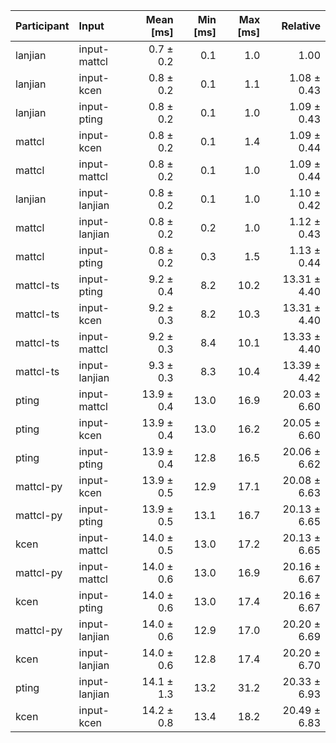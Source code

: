 | Participant | Input | Mean [ms] | Min [ms] | Max [ms] | Relative |
|:---|:---|---:|---:|---:|---:|
| lanjian | input-mattcl | 0.7 ± 0.2 | 0.1 | 1.0 | 1.00 |
| lanjian | input-kcen | 0.8 ± 0.2 | 0.1 | 1.1 | 1.08 ± 0.43 |
| lanjian | input-pting | 0.8 ± 0.2 | 0.1 | 1.0 | 1.09 ± 0.43 |
| mattcl | input-kcen | 0.8 ± 0.2 | 0.1 | 1.4 | 1.09 ± 0.44 |
| mattcl | input-mattcl | 0.8 ± 0.2 | 0.1 | 1.0 | 1.09 ± 0.44 |
| lanjian | input-lanjian | 0.8 ± 0.2 | 0.1 | 1.0 | 1.10 ± 0.42 |
| mattcl | input-lanjian | 0.8 ± 0.2 | 0.2 | 1.0 | 1.12 ± 0.43 |
| mattcl | input-pting | 0.8 ± 0.2 | 0.3 | 1.5 | 1.13 ± 0.44 |
| mattcl-ts | input-pting | 9.2 ± 0.4 | 8.2 | 10.2 | 13.31 ± 4.40 |
| mattcl-ts | input-kcen | 9.2 ± 0.3 | 8.2 | 10.3 | 13.31 ± 4.40 |
| mattcl-ts | input-mattcl | 9.2 ± 0.3 | 8.4 | 10.1 | 13.33 ± 4.40 |
| mattcl-ts | input-lanjian | 9.3 ± 0.3 | 8.3 | 10.4 | 13.39 ± 4.42 |
| pting | input-mattcl | 13.9 ± 0.4 | 13.0 | 16.9 | 20.03 ± 6.60 |
| pting | input-kcen | 13.9 ± 0.4 | 13.0 | 16.2 | 20.05 ± 6.60 |
| pting | input-pting | 13.9 ± 0.4 | 12.8 | 16.5 | 20.06 ± 6.62 |
| mattcl-py | input-kcen | 13.9 ± 0.5 | 12.9 | 17.1 | 20.08 ± 6.63 |
| mattcl-py | input-pting | 13.9 ± 0.5 | 13.1 | 16.7 | 20.13 ± 6.65 |
| kcen | input-mattcl | 14.0 ± 0.5 | 13.0 | 17.2 | 20.13 ± 6.65 |
| mattcl-py | input-mattcl | 14.0 ± 0.6 | 13.0 | 16.9 | 20.16 ± 6.67 |
| kcen | input-pting | 14.0 ± 0.6 | 13.0 | 17.4 | 20.16 ± 6.67 |
| mattcl-py | input-lanjian | 14.0 ± 0.6 | 12.9 | 17.0 | 20.20 ± 6.69 |
| kcen | input-lanjian | 14.0 ± 0.6 | 12.8 | 17.4 | 20.20 ± 6.70 |
| pting | input-lanjian | 14.1 ± 1.3 | 13.2 | 31.2 | 20.33 ± 6.93 |
| kcen | input-kcen | 14.2 ± 0.8 | 13.4 | 18.2 | 20.49 ± 6.83 |
